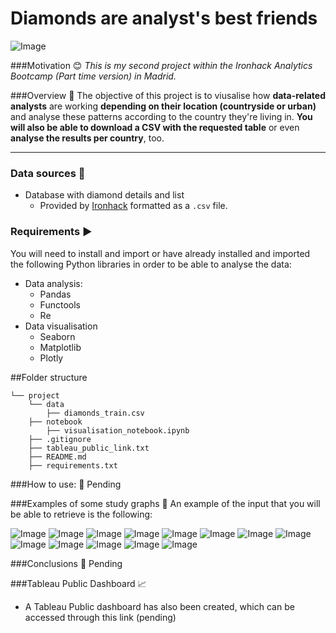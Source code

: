 # Diamonds are analyst's best friends
![Image](https://user-images.githubusercontent.com/63467553/88570093-c7aef000-d03b-11ea-8019-8f413cf62cf7.png)


###Motivation :blush:
*This is my second project within the Ironhack Analytics Bootcamp (Part time version) in Madrid.*

###Overview :gem:
The objective of this project is to viusalise how **data-related analysts** are working **depending on their location (countryside or urban)** and analyse these patterns according to the country they're living in. **You will also be able to download a CSV with the requested table** or even **analyse the results per country**, too.

---

### Data sources :scroll:
 - Database with diamond details and list
    - Provided by [Ironhack](http://www.potacho.com/files/ironhack/diamonds_train.csv) formatted as a `.csv` file.

### Requirements :arrow_forward:

You will need to install and import or have already installed and imported the following Python libraries in order to be able to analyse the data:
- Data analysis:
    - Pandas
    - Functools
    - Re
- Data visualisation
    - Seaborn
    - Matplotlib
    - Plotly
    
##Folder structure
```
└── project   
    └── data
        ├── diamonds_train.csv
    ├── notebook
        ├── visualisation_notebook.ipynb
    ├── .gitignore
    ├── tableau_public_link.txt
    ├── README.md
    ├── requirements.txt
```

###How to use: :electric_plug:
Pending

###Examples of some study graphs :tada:
An example of the input that you will be able to retrieve is the following:

![Image](URL)
![Image](URL)
![Image](URL)
![Image](URL)
![Image](URL)
![Image](URL)
![Image](URL)
![Image](URL)
![Image](URL)
![Image](URL)
![Image](URL)
![Image](URL)
![Image](URL)

###Conclusions :pushpin:
Pending

###Tableau Public Dashboard :chart_with_upwards_trend:
- A Tableau Public dashboard has also been created, which can be accessed through this link (pending)
